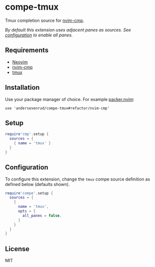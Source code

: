 # compe-tmux

Tmux completion source for [nvim-cmp](https://github.com/hrsh7th/nvim-cmp).

*By default this extension uses adjacent panes as sources. See [configuration](#configuration)
to enable all panes.*

## Requirements

* [Neovim](https://github.com/neovim/neovim/)
* [nvim-cmp](https://github.com/hrsh7th/nvim-cmp)
* [tmux](https://github.com/tmux/tmux)

## Installation

Use your package manager of choice. For example [packer.nvim](https://github.com/wbthomason/packer.nvim):

```vim
use 'andersevenrud/compe-tmux#refactor/nvim-cmp'
```

## Setup

```lua
require'cmp'.setup {
  sources = {
    { name = 'tmux' }
  }
}
```

## Configuration

To configure this extension, change the `tmux` compe source definition as defined below (defaults shown).

```lua
require'compe'.setup {
  sources = {
    {
      name = 'tmux',
      opts = {
        all_panes = false,
      }
    }
  }
}
```

## License

MIT
